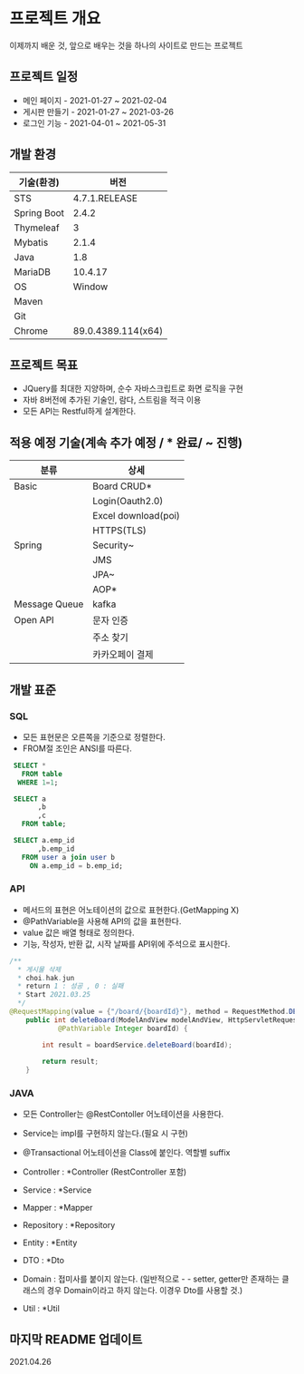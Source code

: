 # 프로젝트 개요

이제까지 배운 것, 앞으로 배우는 것을 하나의 사이트로 만드는 프로젝트

## 프로젝트 일정

- 메인 페이지   - 2021-01-27 ~ 2021-02-04
- 게시판 만들기 - 2021-01-27 ~ 2021-03-26
- 로그인 기능   - 2021-04-01 ~ 2021-05-31

## 개발 환경
|기술(환경)|버전|
|------|---|
|STS|4.7.1.RELEASE|
|Spring Boot|2.4.2|
|Thymeleaf|3|
|Mybatis|2.1.4|
|Java|1.8|
|MariaDB|10.4.17|
|OS|Window|
|Maven| |
|Git||
|Chrome|89.0.4389.114(x64)|


## 프로젝트 목표
- JQuery를 최대한 지양하며, 순수 자바스크립트로 화면 로직을 구현
- 자바 8버전에 추가된 기술인, 람다, 스트림을 적극 이용
- 모든 API는 Restful하게 설계한다.



























## 적용 예정 기술(계속 추가 예정 / * 완료/ ~ 진행)
|분류|상세|
|------|---|
|Basic|Board CRUD*|
||Login(Oauth2.0)|
||Excel download(poi)|
||HTTPS(TLS)|
|Spring|Security~|
||JMS|
||JPA~|
||AOP*|
|Message Queue|kafka|
|Open API|문자 인증|
||주소 찾기|
||카카오페이 결제|


## 개발 표준

### SQL
- 모든 표현문은 오른쪽을 기준으로 정렬한다.
- FROM절 조인은 ANSI를 따른다.
```sql
 SELECT *
   FROM table
  WHERE 1=1;

 SELECT a
       ,b
       ,c
   FROM table;

 SELECT a.emp_id
       ,b.emp_id
   FROM user a join user b
     ON a.emp_id = b.emp_id;
```



### API
- 메서드의 표현은 어노테이션의 값으로 표현한다.(GetMapping X)
- @PathVariable을 사용해 API의 값을 표현한다.
- value 값은 배열 형태로 정의한다. 
- 기능, 작성자, 반환 값, 시작 날짜를 API위에 주석으로 표시한다.
```java
/**
  * 게시물 삭제
  * choi.hak.jun
  * return 1 : 성공 , 0 : 실패
  * Start 2021.03.25
  */
@RequestMapping(value = {"/board/{boardId}"}, method = RequestMethod.DELETE)
	public int deleteBoard(ModelAndView modelAndView, HttpServletRequest request, HttpServletResponse response,
			@PathVariable Integer boardId) {

		int result = boardService.deleteBoard(boardId);
		
		return result;
	}
```


### JAVA
- 모든 Controller는 @RestContoller 어노테이션을 사용한다.
- Service는 impl를 구현하지 않는다.(필요 시 구현)
- @Transactional 어노테이션을 Class에 붙인다.
역할별 suffix

- Controller : *Controller (RestController 포함)
- Service : *Service
- Mapper : *Mapper
- Repository : *Repository 
- Entity : *Entity
- DTO : *Dto
- Domain : 접미사를 붙이지 않는다. (일반적으로 - - setter, getter만 존재하는 클래스의 경우 Domain이라고 하지 않는다. 이경우 Dto를 사용할 것.)
- Util : *Util

## 마지막 README 업데이트
2021.04.26
